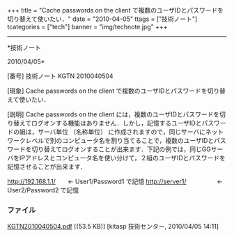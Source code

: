 ﻿+++
title = "Cache passwords on the client で複数のユーザIDとパスワードを切り替えて使いたい．"
date = "2010-04-05"
ttags = ["技術ノート"]
tcategories = ["tech"]
banner = "img/technote.jpg"
+++

-----------------------------------------------------------------------------------------------------------------------------

*技術ノート

2010/04/05*


[番号]
技術ノート KGTN 2010040504

[現象]
Cache passwords on the client
で複数のユーザIDとパスワードを切り替えて使いたい．

[説明]
Cache passwords on the client
には，複数のユーザIDとパスワードを切り替えてログオンする機能はありません．しかし，記憶するユーザIDとパスワードの組は，サーバ単位
（名称単位）
に作成されますので，同じサーバにネットワークレベルで別のコンピュータ名を割り当てることで，複数のユーザIDとパスワードを切り替えてログオンすることが出来ます．下記の例では，同じGGサーバをIPアドレスとコンピュータ名を使い分けて，２組のユーザIDとパスワードを記憶させることが出来ます．

<http://192.168.1.1/>　　← User1/Password1 で記憶
<http://server1/>　　　　　← User2/Password2 で記憶


### ファイル

 
 


[KGTN2010040504.pdf](http://techreport.kitasp.net/attachments/download/126/KGTN2010040504.pdf)
 [(53.5 KB)] [kitasp 技術センター, 2010/04/05
14:11]


 


 

